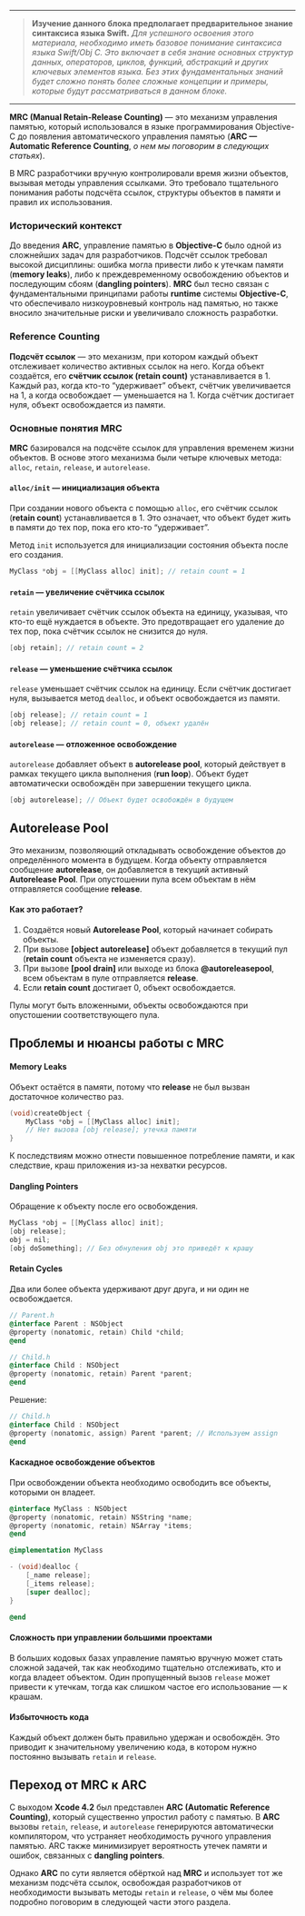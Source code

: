 
---
> **Изучение данного блока предполагает предварительное знание синтаксиса языка Swift.**
*Для успешного освоения этого материала, необходимо иметь базовое понимание синтаксиса языка Swift/Obj C. Это включает в себя знание основных структур данных, операторов, циклов, функций, абстракций и других ключевых элементов языка. Без этих фундаментальных знаний будет сложно понять более сложные концепции и примеры, которые будут рассматриваться в данном блоке.*
> 
---

**MRC (Manual Retain-Release Counting)** — это механизм управления памятью, который использовался в языке программирования Objective-C до появления автоматического управления памятью (**ARC — Automatic Reference Counting**, *о нем мы поговорим в следующих статьях*). 

В MRC разработчики вручную контролировали время жизни объектов, вызывая методы управления ссылками. Это требовало тщательного понимания работы подсчёта ссылок, структуры объектов в памяти и правил их использования.

### Исторический контекст
До введения **ARC**, управление памятью в **Objective-C** было одной из сложнейших задач для разработчиков. Подсчёт ссылок требовал высокой дисциплины: ошибка могла привести либо к утечкам памяти (**memory leaks**), либо к преждевременному освобождению объектов и последующим сбоям (**dangling pointers**). **MRC** был тесно связан с фундаментальными принципами работы **runtime** системы **Objective-C**, что обеспечивало низкоуровневый контроль над памятью, но также вносило значительные риски и увеличивало сложность разработки.
### **Reference Counting**
**Подсчёт ссылок** — это механизм, при котором каждый объект отслеживает количество активных ссылок на него. Когда объект создаётся, его **счётчик ссылок (retain count)** устанавливается в 1. Каждый раз, когда кто-то “удерживает” объект, счётчик увеличивается на 1, а когда освобождает — уменьшается на 1. Когда счётчик достигает нуля, объект освобождается из памяти.
### Основные понятия MRC
**MRC** базировался на подсчёте ссылок для управления временем жизни объектов. В основе этого механизма были четыре ключевых метода: `alloc`, `retain`, `release`, и `autorelease`.

#### **`alloc/init` — инициализация объекта**
При создании нового объекта с помощью `alloc`, его счётчик ссылок (**retain count**) устанавливается в 1. Это означает, что объект будет жить в памяти до тех пор, пока его кто-то “удерживает”.

Метод `init` используется для инициализации состояния объекта после его создания.
```objective-c
MyClass *obj = [[MyClass alloc] init]; // retain count = 1
```
#### **`retain` — увеличение счётчика ссылок**
`retain` увеличивает счётчик ссылок объекта на единицу, указывая, что кто-то ещё нуждается в объекте. Это предотвращает его удаление до тех пор, пока счётчик ссылок не снизится до нуля.
```objective-c
[obj retain]; // retain count = 2
```
#### **`release` — уменьшение счётчика ссылок**
`release` уменьшает счётчик ссылок на единицу. Если счётчик достигает нуля, вызывается метод `dealloc`, и объект освобождается из памяти.
```objective-c
[obj release]; // retain count = 1
[obj release]; // retain count = 0, объект удалён
```
#### **`autorelease` — отложенное освобождение**
`autorelease` добавляет объект в **autorelease pool**, который действует в рамках текущего цикла выполнения (**run loop**). Объект будет автоматически освобождён при завершении текущего цикла.
```objective-c
[obj autorelease]; // Объект будет освобождён в будущем
```
## **Autorelease Pool**
Это механизм, позволяющий откладывать освобождение объектов до определённого момента в будущем. Когда объекту отправляется сообщение **autorelease**, он добавляется в текущий активный **Autorelease Pool**. При опустошении пула всем объектам в нём отправляется сообщение **release**.
#### Как это работает?
1. Создаётся новый **Autorelease Pool**, который начинает собирать объекты.
2. При вызове **[object autorelease]** объект добавляется в текущий пул (**retain count** объекта не изменяется сразу).
3. При вызове **[pool drain]** или выходе из блока **@autoreleasepool**, всем объектам в пуле отправляется **release**.
4. Если **retain count** достигает 0, объект освобождается.

Пулы могут быть вложенными, объекты освобождаются при опустошении соответствующего пула.
## **Проблемы и нюансы работы с MRC**
#### **Memory Leaks**
Объект остаётся в памяти, потому что **release** не был вызван достаточное количество раз.
```objective-c
(void)createObject {
    MyClass *obj = [[MyClass alloc] init];
    // Нет вызова [obj release]; утечка памяти
}
```
К последствиям можно отнести повышенное потребление памяти, и как следствие, краш приложения из-за нехватки ресурсов. 
#### **Dangling Pointers**
Обращение к объекту после его освобождения.
```objective-c
MyClass *obj = [[MyClass alloc] init];
[obj release];
obj = nil;
[obj doSomething]; // Без обнуления obj это приведёт к крашу
```
#### **Retain Cycles**
Два или более объекта удерживают друг друга, и ни один не освобождается.
```objective-c
// Parent.h
@interface Parent : NSObject
@property (nonatomic, retain) Child *child;
@end

// Child.h
@interface Child : NSObject
@property (nonatomic, retain) Parent *parent;
@end
```
Решение:
```objective-c
// Child.h
@interface Child : NSObject
@property (nonatomic, assign) Parent *parent; // Используем assign
@end
```
#### **Каскадное освобождение объектов**
При освобождении объекта необходимо освободить все объекты, которыми он владеет.
```objective-c
@interface MyClass : NSObject
@property (nonatomic, retain) NSString *name;
@property (nonatomic, retain) NSArray *items;
@end

@implementation MyClass

- (void)dealloc {
    [_name release];
    [_items release];
    [super dealloc];
}

@end
```
#### **Сложность при управлении большими проектами**
В больших кодовых базах управление памятью вручную может стать сложной задачей, так как необходимо тщательно отслеживать, кто и когда владеет объектом. Один пропущенный вызов `release` может привести к утечкам, тогда как слишком частое его использование — к крашам.
#### **Избыточность кода**
Каждый объект должен быть правильно удержан и освобождён. Это приводит к значительному увеличению кода, в котором нужно постоянно вызывать `retain` и `release`.
## **Переход от MRC к ARC**
С выходом **Xcode 4.2** был представлен **ARC (Automatic Reference Counting)**, который существенно упростил работу с памятью. В **ARC** вызовы `retain`, `release`, и `autorelease` генерируются автоматически компилятором, что устраняет необходимость ручного управления памятью. ARC также минимизирует вероятность утечек памяти и ошибок, связанных с **dangling pointers**.

Однако **ARC** по сути является обёрткой над **MRC** и использует тот же механизм подсчёта ссылок, освобождая разработчиков от необходимости вызывать методы `retain` и `release`, о чём мы более подробно поговорим в следующей части этого раздела.